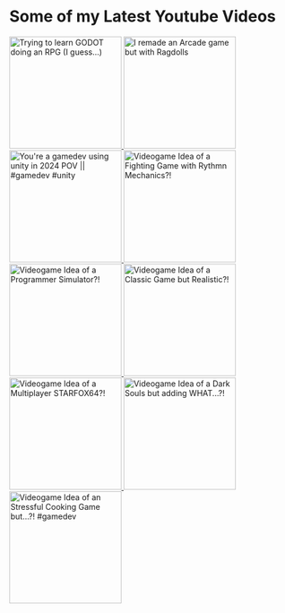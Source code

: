 # Some of my Latest Youtube Videos

<!-- YOUTUBE-VIDEOS:START -->

<a href="https://www.youtube.com/watch?v=7Uu5olf0N-U" target="_blank">
  <img src="https://i.ytimg.com/vi/7Uu5olf0N-U/mqdefault.jpg" alt="Trying to learn GODOT doing an RPG (I guess...)" width="200" />
</a>

<a href="https://www.youtube.com/watch?v=Qnbxfw_oAZo" target="_blank">
  <img src="https://i.ytimg.com/vi/Qnbxfw_oAZo/mqdefault.jpg" alt="I remade an Arcade game but with Ragdolls" width="200" />
</a>

<a href="https://www.youtube.com/watch?v=ydEaLFXmHTM" target="_blank">
  <img src="https://i.ytimg.com/vi/ydEaLFXmHTM/mqdefault.jpg" alt="You&#39;re a gamedev using unity in 2024 POV || #gamedev #unity" width="200" />
</a>

<a href="https://www.youtube.com/watch?v=34AV2pVWOvc" target="_blank">
  <img src="https://i.ytimg.com/vi/34AV2pVWOvc/mqdefault.jpg" alt="Videogame Idea of a Fighting Game with Rythmn Mechanics?!" width="200" />
</a>

<a href="https://www.youtube.com/watch?v=rS8FiOJPEtY" target="_blank">
  <img src="https://i.ytimg.com/vi/rS8FiOJPEtY/mqdefault.jpg" alt="Videogame Idea of a Programmer Simulator?!" width="200" />
</a>

<a href="https://www.youtube.com/watch?v=C9VxJrQxOJg" target="_blank">
  <img src="https://i.ytimg.com/vi/C9VxJrQxOJg/mqdefault.jpg" alt="Videogame Idea of a Classic Game but Realistic?!" width="200" />
</a>

<a href="https://www.youtube.com/watch?v=eLDe4T7jlqo" target="_blank">
  <img src="https://i.ytimg.com/vi/eLDe4T7jlqo/mqdefault.jpg" alt="Videogame Idea of a Multiplayer STARFOX64?!" width="200" />
</a>

<a href="https://www.youtube.com/watch?v=bWbW2xPbtkg" target="_blank">
  <img src="https://i.ytimg.com/vi/bWbW2xPbtkg/mqdefault.jpg" alt="Videogame Idea of a Dark Souls but adding WHAT...?!" width="200" />
</a>

<a href="https://www.youtube.com/watch?v=WMj50aPt9DQ" target="_blank">
  <img src="https://i.ytimg.com/vi/WMj50aPt9DQ/mqdefault.jpg" alt="Videogame Idea of an Stressful Cooking Game but...?! #gamedev" width="200" />
</a>
<!-- YOUTUBE-VIDEOS:END -->
